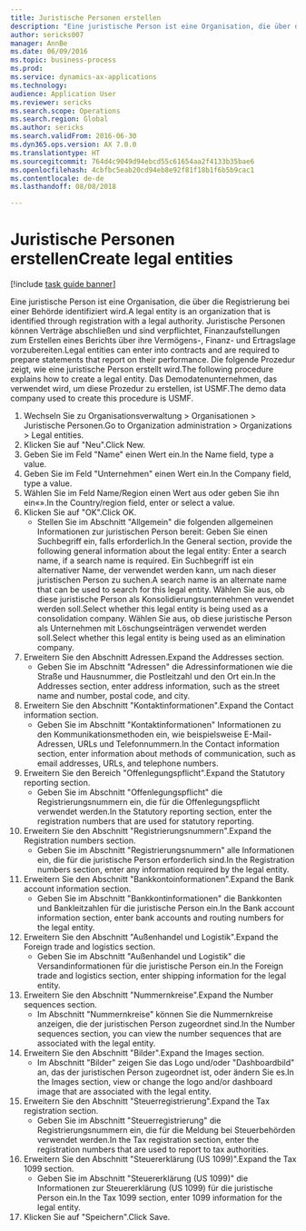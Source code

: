 ```yaml
--- 
title: Juristische Personen erstellen
description: "Eine juristische Person ist eine Organisation, die über die Registrierung bei einer Behörde identifiziert wird."
author: sericks007
manager: AnnBe
ms.date: 06/09/2016
ms.topic: business-process
ms.prod: 
ms.service: dynamics-ax-applications
ms.technology: 
audience: Application User
ms.reviewer: sericks
ms.search.scope: Operations
ms.search.region: Global
ms.author: sericks
ms.search.validFrom: 2016-06-30
ms.dyn365.ops.version: AX 7.0.0
ms.translationtype: HT
ms.sourcegitcommit: 764d4c9049d94ebcd55c61654aa2f4133b35bae6
ms.openlocfilehash: 4cbfbc5eab20cd94eb8e92f81f18b1f6b5b9cac1
ms.contentlocale: de-de
ms.lasthandoff: 08/08/2018

---
```

# <a name="create-legal-entities"></a><span data-ttu-id="5fb9e-103">Juristische Personen erstellen</span><span class="sxs-lookup"><span data-stu-id="5fb9e-103">Create legal entities</span></span>

[!include [task guide banner](../../includes/task-guide-banner.md)]

<span data-ttu-id="5fb9e-104">Eine juristische Person ist eine Organisation, die über die Registrierung bei einer Behörde identifiziert wird.</span><span class="sxs-lookup"><span data-stu-id="5fb9e-104">A legal entity is an organization that is identified through registration with a legal authority.</span></span> <span data-ttu-id="5fb9e-105">Juristische Personen können Verträge abschließen und sind verpflichtet, Finanzaufstellungen zum Erstellen eines Berichts über ihre Vermögens-, Finanz- und Ertragslage vorzubereiten.</span><span class="sxs-lookup"><span data-stu-id="5fb9e-105">Legal entities can enter into contracts and are required to prepare statements that report on their performance.</span></span> <span data-ttu-id="5fb9e-106">Die folgende Prozedur zeigt, wie eine juristische Person erstellt wird.</span><span class="sxs-lookup"><span data-stu-id="5fb9e-106">The following procedure explains how to create a legal entity.</span></span> <span data-ttu-id="5fb9e-107">Das Demodatenunternehmen, das verwendet wird, um diese Prozedur zu erstellen, ist USMF.</span><span class="sxs-lookup"><span data-stu-id="5fb9e-107">The demo data company used to create this procedure is USMF.</span></span>

1. <span data-ttu-id="5fb9e-108">Wechseln Sie zu Organisationsverwaltung > Organisationen > Juristische Personen.</span><span class="sxs-lookup"><span data-stu-id="5fb9e-108">Go to Organization administration > Organizations > Legal entities.</span></span>
2. <span data-ttu-id="5fb9e-109">Klicken Sie auf "Neu".</span><span class="sxs-lookup"><span data-stu-id="5fb9e-109">Click New.</span></span>
3. <span data-ttu-id="5fb9e-110">Geben Sie im Feld "Name" einen Wert ein.</span><span class="sxs-lookup"><span data-stu-id="5fb9e-110">In the Name field, type a value.</span></span>
4. <span data-ttu-id="5fb9e-111">Geben Sie im Feld "Unternehmen" einen Wert ein.</span><span class="sxs-lookup"><span data-stu-id="5fb9e-111">In the Company field, type a value.</span></span>
5. <span data-ttu-id="5fb9e-112">Wählen Sie im Feld Name/Region einen Wert aus oder geben Sie ihn ein«».</span><span class="sxs-lookup"><span data-stu-id="5fb9e-112">In the Country/region field, enter or select a value.</span></span>
6. <span data-ttu-id="5fb9e-113">Klicken Sie auf "OK".</span><span class="sxs-lookup"><span data-stu-id="5fb9e-113">Click OK.</span></span>
    * <span data-ttu-id="5fb9e-114">Stellen Sie im Abschnitt "Allgemein" die folgenden allgemeinen Informationen zur juristischen Person bereit: Geben Sie einen Suchbegriff ein, falls erforderlich.</span><span class="sxs-lookup"><span data-stu-id="5fb9e-114">In the General section, provide the following general information about the legal entity: Enter a search name, if a search name is required.</span></span> <span data-ttu-id="5fb9e-115">Ein Suchbegriff ist ein alternativer Name, der verwendet werden kann, um nach dieser juristischen Person zu suchen.</span><span class="sxs-lookup"><span data-stu-id="5fb9e-115">A search name is an alternate name that can be used to search for this legal entity.</span></span> <span data-ttu-id="5fb9e-116">Wählen Sie aus, ob diese juristische Person als Konsolidierungsunternehmen verwendet werden soll.</span><span class="sxs-lookup"><span data-stu-id="5fb9e-116">Select whether this legal entity is being used as a consolidation company.</span></span> <span data-ttu-id="5fb9e-117">Wählen Sie aus, ob diese juristische Person als Unternehmen mit Löschungseinträgen verwendet werden soll.</span><span class="sxs-lookup"><span data-stu-id="5fb9e-117">Select whether this legal entity is being used as an elimination company.</span></span>  
7. <span data-ttu-id="5fb9e-118">Erweitern Sie den Abschnitt Adressen.</span><span class="sxs-lookup"><span data-stu-id="5fb9e-118">Expand the Addresses section.</span></span>
    * <span data-ttu-id="5fb9e-119">Geben Sie im Abschnitt "Adressen" die Adressinformationen wie die Straße und Hausnummer, die Postleitzahl und den Ort ein.</span><span class="sxs-lookup"><span data-stu-id="5fb9e-119">In the Addresses section, enter address information, such as the street name and number, postal code, and city.</span></span>  
8. <span data-ttu-id="5fb9e-120">Erweitern Sie den Abschnitt "Kontaktinformationen".</span><span class="sxs-lookup"><span data-stu-id="5fb9e-120">Expand the Contact information section.</span></span>
    * <span data-ttu-id="5fb9e-121">Geben Sie im Abschnitt "Kontaktinformationen" Informationen zu den Kommunikationsmethoden ein, wie beispielsweise E-Mail-Adressen, URLs und Telefonnummern.</span><span class="sxs-lookup"><span data-stu-id="5fb9e-121">In the Contact information section, enter information about methods of communication, such as email addresses, URLs, and telephone numbers.</span></span>  
9. <span data-ttu-id="5fb9e-122">Erweitern Sie den Bereich "Offenlegungspflicht".</span><span class="sxs-lookup"><span data-stu-id="5fb9e-122">Expand the Statutory reporting section.</span></span>
    * <span data-ttu-id="5fb9e-123">Geben Sie im Abschnitt "Offenlegungspflicht" die Registrierungsnummern ein, die für die Offenlegungspflicht verwendet werden.</span><span class="sxs-lookup"><span data-stu-id="5fb9e-123">In the Statutory reporting section, enter the registration numbers that are used for statutory reporting.</span></span>  
10. <span data-ttu-id="5fb9e-124">Erweitern Sie den Abschnitt "Registrierungsnummern".</span><span class="sxs-lookup"><span data-stu-id="5fb9e-124">Expand the Registration numbers section.</span></span>
    * <span data-ttu-id="5fb9e-125">Geben Sie im Abschnitt "Registrierungsnummern" alle Informationen ein, die für die juristische Person erforderlich sind.</span><span class="sxs-lookup"><span data-stu-id="5fb9e-125">In the Registration numbers section, enter any information required by the legal entity.</span></span>  
11. <span data-ttu-id="5fb9e-126">Erweitern Sie den Abschnitt "Bankkontoinformationen".</span><span class="sxs-lookup"><span data-stu-id="5fb9e-126">Expand the Bank account information section.</span></span>
    * <span data-ttu-id="5fb9e-127">Geben Sie im Abschnitt "Bankkontinformationen" die Bankkonten und Bankleitzahlen für die juristische Person ein.</span><span class="sxs-lookup"><span data-stu-id="5fb9e-127">In the Bank account information section, enter bank accounts and routing numbers for the legal entity.</span></span>  
12. <span data-ttu-id="5fb9e-128">Erweitern Sie den Abschnitt "Außenhandel und Logistik".</span><span class="sxs-lookup"><span data-stu-id="5fb9e-128">Expand the Foreign trade and logistics section.</span></span>
    * <span data-ttu-id="5fb9e-129">Geben Sie im Abschnitt "Außenhandel und Logistik" die Versandinformationen für die juristische Person ein.</span><span class="sxs-lookup"><span data-stu-id="5fb9e-129">In the Foreign trade and logistics section, enter shipping information for the legal entity.</span></span>  
13. <span data-ttu-id="5fb9e-130">Erweitern Sie den Abschnitt "Nummernkreise".</span><span class="sxs-lookup"><span data-stu-id="5fb9e-130">Expand the Number sequences section.</span></span>
    * <span data-ttu-id="5fb9e-131">Im Abschnitt "Nummernkreise" können Sie die Nummernkreise anzeigen, die der juristischen Person zugeordnet sind.</span><span class="sxs-lookup"><span data-stu-id="5fb9e-131">In the Number sequences section, you can view the number sequences that are associated with the legal entity.</span></span>  
14. <span data-ttu-id="5fb9e-132">Erweitern Sie den Abschnitt "Bilder".</span><span class="sxs-lookup"><span data-stu-id="5fb9e-132">Expand the Images section.</span></span>
    * <span data-ttu-id="5fb9e-133">Im Abschnitt "Bilder" zeigen Sie das Logo und/oder "Dashboardbild" an, das der juristischen Person zugeordnet ist, oder ändern Sie es.</span><span class="sxs-lookup"><span data-stu-id="5fb9e-133">In the Images section, view or change the logo and/or dashboard image that are associated with the legal entity.</span></span>  
15. <span data-ttu-id="5fb9e-134">Erweitern Sie den Abschnitt "Steuerregistrierung".</span><span class="sxs-lookup"><span data-stu-id="5fb9e-134">Expand the Tax registration section.</span></span>
    * <span data-ttu-id="5fb9e-135">Geben Sie im Abschnitt "Steuerregistrierung" die Registrierungsnummern ein, die für die Meldung bei Steuerbehörden verwendet werden.</span><span class="sxs-lookup"><span data-stu-id="5fb9e-135">In the Tax registration section, enter the registration numbers that are used to report to tax authorities.</span></span>  
16. <span data-ttu-id="5fb9e-136">Erweitern Sie den Abschnitt "Steuererklärung (US 1099)".</span><span class="sxs-lookup"><span data-stu-id="5fb9e-136">Expand the Tax 1099 section.</span></span>
    * <span data-ttu-id="5fb9e-137">Geben Sie im Abschnitt "Steuererklärung (US 1099)" die Informationen zur Steuererklärung (US 1099) für die juristische Person ein.</span><span class="sxs-lookup"><span data-stu-id="5fb9e-137">In the Tax 1099 section, enter 1099 information for the legal entity.</span></span>  
17. <span data-ttu-id="5fb9e-138">Klicken Sie auf "Speichern".</span><span class="sxs-lookup"><span data-stu-id="5fb9e-138">Click Save.</span></span>


